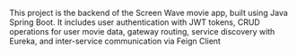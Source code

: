 This project is the backend of the Screen Wave movie app, built using Java Spring Boot. It includes user authentication with JWT tokens, CRUD operations for user movie data, gateway routing, service discovery with Eureka, and inter-service communication via Feign Client
